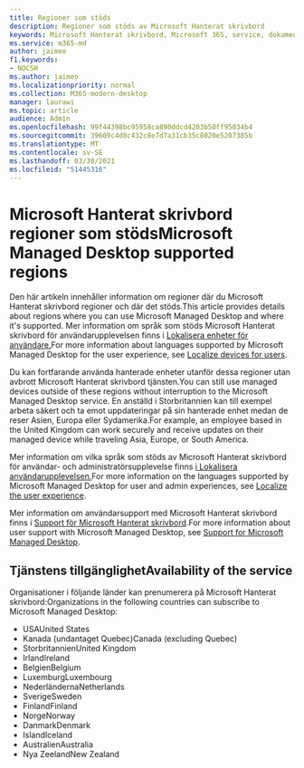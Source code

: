 ```yaml
---
title: Regioner som stöds
description: Regioner som stöds av Microsoft Hanterat skrivbord
keywords: Microsoft Hanterat skrivbord, Microsoft 365, service, dokumentation
ms.service: m365-md
author: jaimeo
f1.keywords:
- NOCSH
ms.author: jaimeo
ms.localizationpriority: normal
ms.collection: M365-modern-desktop
manager: laurawi
ms.topic: article
audience: Admin
ms.openlocfilehash: 99f44398bc95958ca890ddcd4203b50ff95034b4
ms.sourcegitcommit: 39609c4d8c432c8e7d7a31cb35c8020e5207385b
ms.translationtype: MT
ms.contentlocale: sv-SE
ms.lasthandoff: 03/30/2021
ms.locfileid: "51445316"
---
```

# <a name="microsoft-managed-desktop-supported-regions"></a><span data-ttu-id="24865-104">Microsoft Hanterat skrivbord regioner som stöds</span><span class="sxs-lookup"><span data-stu-id="24865-104">Microsoft Managed Desktop supported regions</span></span>

<span data-ttu-id="24865-105">Den här artikeln innehåller information om regioner där du Microsoft Hanterat skrivbord regioner och där det stöds.</span><span class="sxs-lookup"><span data-stu-id="24865-105">This article provides details about regions where you can use Microsoft Managed Desktop and where it's supported.</span></span> <span data-ttu-id="24865-106">Mer information om språk som stöds Microsoft Hanterat skrivbord för användarupplevelsen finns i [Lokalisera enheter för användare.](../get-started/localization.md)</span><span class="sxs-lookup"><span data-stu-id="24865-106">For more information about languages supported by Microsoft Managed Desktop for the user experience, see [Localize devices for users](../get-started/localization.md).</span></span>

<span data-ttu-id="24865-107">Du kan fortfarande använda hanterade enheter utanför dessa regioner utan avbrott Microsoft Hanterat skrivbord tjänsten.</span><span class="sxs-lookup"><span data-stu-id="24865-107">You can still use managed devices outside of these regions without interruption to the Microsoft Managed Desktop service.</span></span> <span data-ttu-id="24865-108">En anställd i Storbritannien kan till exempel arbeta säkert och ta emot uppdateringar på sin hanterade enhet medan de reser Asien, Europa eller Sydamerika.</span><span class="sxs-lookup"><span data-stu-id="24865-108">For example, an employee based in the United Kingdom can work securely and receive updates on their managed device while traveling Asia, Europe, or South America.</span></span>

<span data-ttu-id="24865-109">Mer information om vilka språk som stöds av Microsoft Hanterat skrivbord för användar- och administratörsupplevelse finns [i Lokalisera användarupplevelsen.](../get-started/localization.md)</span><span class="sxs-lookup"><span data-stu-id="24865-109">For more information on the languages supported by Microsoft Managed Desktop for user and admin experiences, see [Localize the user experience](../get-started/localization.md).</span></span>

<span data-ttu-id="24865-110">Mer information om användarsupport med Microsoft Hanterat skrivbord finns i [Support för Microsoft Hanterat skrivbord](support.md).</span><span class="sxs-lookup"><span data-stu-id="24865-110">For more information about user support with Microsoft Managed Desktop, see [Support for Microsoft Managed Desktop](support.md).</span></span>

## <a name="availability-of-the-service"></a><span data-ttu-id="24865-111">Tjänstens tillgänglighet</span><span class="sxs-lookup"><span data-stu-id="24865-111">Availability of the service</span></span>

<span data-ttu-id="24865-112">Organisationer i följande länder kan prenumerera på Microsoft Hanterat skrivbord:</span><span class="sxs-lookup"><span data-stu-id="24865-112">Organizations in the following countries can subscribe to Microsoft Managed Desktop:</span></span>

- <span data-ttu-id="24865-113">USA</span><span class="sxs-lookup"><span data-stu-id="24865-113">United States</span></span>
- <span data-ttu-id="24865-114">Kanada (undantaget Quebec)</span><span class="sxs-lookup"><span data-stu-id="24865-114">Canada (excluding Quebec)</span></span>
- <span data-ttu-id="24865-115">Storbritannien</span><span class="sxs-lookup"><span data-stu-id="24865-115">United Kingdom</span></span>
- <span data-ttu-id="24865-116">Irland</span><span class="sxs-lookup"><span data-stu-id="24865-116">Ireland</span></span>
- <span data-ttu-id="24865-117">Belgien</span><span class="sxs-lookup"><span data-stu-id="24865-117">Belgium</span></span>
- <span data-ttu-id="24865-118">Luxemburg</span><span class="sxs-lookup"><span data-stu-id="24865-118">Luxembourg</span></span>
- <span data-ttu-id="24865-119">Nederländerna</span><span class="sxs-lookup"><span data-stu-id="24865-119">Netherlands</span></span>
- <span data-ttu-id="24865-120">Sverige</span><span class="sxs-lookup"><span data-stu-id="24865-120">Sweden</span></span>
- <span data-ttu-id="24865-121">Finland</span><span class="sxs-lookup"><span data-stu-id="24865-121">Finland</span></span>
- <span data-ttu-id="24865-122">Norge</span><span class="sxs-lookup"><span data-stu-id="24865-122">Norway</span></span>
- <span data-ttu-id="24865-123">Danmark</span><span class="sxs-lookup"><span data-stu-id="24865-123">Denmark</span></span>
- <span data-ttu-id="24865-124">Island</span><span class="sxs-lookup"><span data-stu-id="24865-124">Iceland</span></span>
- <span data-ttu-id="24865-125">Australien</span><span class="sxs-lookup"><span data-stu-id="24865-125">Australia</span></span>
- <span data-ttu-id="24865-126">Nya Zeeland</span><span class="sxs-lookup"><span data-stu-id="24865-126">New Zealand</span></span>

